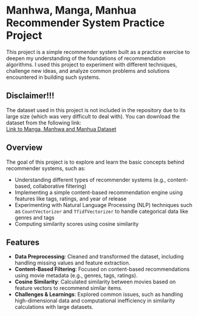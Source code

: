 # Manhwa, Manga, Manhua Recommender System Practice Project

This project is a simple recommender system built as a practice exercise to deepen my understanding of the foundations of recommendation algorithms. I used this project to experiment with different techniques, challenge new ideas, and analyze common problems and solutions encountered in building such systems.

## Disclaimer!!!

The dataset used in this project is not included in the repository due to its large size (which was very difficult to deal with). You can download the dataset from the following link:  
[Link to Manga, Manhwa and Manhua Dataset]([https://your-database-link.com])

## Overview

The goal of this project is to explore and learn the basic concepts behind recommender systems, such as:
- Understanding different types of recommender systems (e.g., content-based, collaborative filtering)
- Implementing a simple content-based recommendation engine using features like tags, ratings, and year of release
- Experimenting with Natural Language Processing (NLP) techniques such as `CountVectorizer` and `TfidfVectorizer` to handle categorical data like genres and tags
- Computing similarity scores using cosine similarity

## Features

- **Data Preprocessing**: Cleaned and transformed the dataset, including handling missing values and feature extraction.
- **Content-Based Filtering**: Focused on content-based recommendations using movie metadata (e.g., genres, tags, ratings).
- **Cosine Similarity**: Calculated similarity between movies based on feature vectors to recommend similar items.
- **Challenges & Learnings**: Explored common issues, such as handling high-dimensional data and computational inefficiency in similarity calculations with large datasets.

